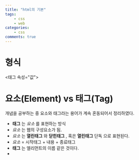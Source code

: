 ```yaml
---
title: "html의 기본"
tags: 
    - css
    - web
categories: 
    - css
comments: true
---
```


# 형식

<태그 속성="값">

# 요소(Element) vs 태그(Tag)

개념을 공부하는 중 요소와 태그라는 용어가 계속 혼동되어서 정리하였다.

- __태그__ 는 _요소_ 를 표현하는 방식
- _요소_ 는 웹의 구성요소가 됨.
- _요소_ 는 __열린태그__ 와 __닫힌태그__ , 혹은 __열린태그__ 단독 으로 표현된다.
- _요소_ = 시작태그 + 내용 + 종료태그
- __태그__ 는 엘리먼트의 이름 같은 것이다.
- 
